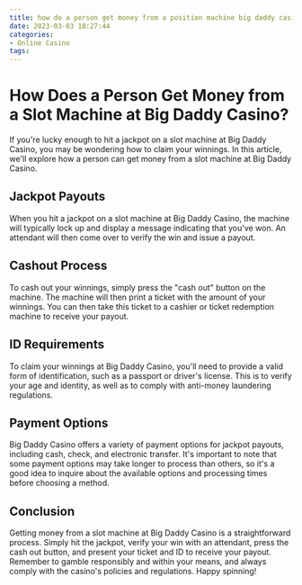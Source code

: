 ```yaml
---
title: how do a person get money from a position machine big daddy casino
date: 2023-03-03 18:27:44
categories:
- Online Casino
tags:
---
```

# How Does a Person Get Money from a Slot Machine at Big Daddy Casino?

If you're lucky enough to hit a jackpot on a slot machine at Big Daddy Casino, you may be wondering how to claim your winnings. In this article, we'll explore how a person can get money from a slot machine at Big Daddy Casino.

## Jackpot Payouts

When you hit a jackpot on a slot machine at Big Daddy Casino, the machine will typically lock up and display a message indicating that you've won. An attendant will then come over to verify the win and issue a payout.

## Cashout Process

To cash out your winnings, simply press the "cash out" button on the machine. The machine will then print a ticket with the amount of your winnings. You can then take this ticket to a cashier or ticket redemption machine to receive your payout.

## ID Requirements

To claim your winnings at Big Daddy Casino, you'll need to provide a valid form of identification, such as a passport or driver's license. This is to verify your age and identity, as well as to comply with anti-money laundering regulations.

## Payment Options

Big Daddy Casino offers a variety of payment options for jackpot payouts, including cash, check, and electronic transfer. It's important to note that some payment options may take longer to process than others, so it's a good idea to inquire about the available options and processing times before choosing a method.

## Conclusion

Getting money from a slot machine at Big Daddy Casino is a straightforward process. Simply hit the jackpot, verify your win with an attendant, press the cash out button, and present your ticket and ID to receive your payout. Remember to gamble responsibly and within your means, and always comply with the casino's policies and regulations. Happy spinning!